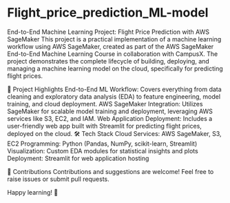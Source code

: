 # Flight_price_prediction_ML-model
End-to-End Machine Learning Project: Flight Price Prediction with AWS SageMaker
This project is a practical implementation of a machine learning workflow using AWS SageMaker, created as part of the AWS SageMaker End-to-End Machine Learning Course in collaboration with CampusX. The project demonstrates the complete lifecycle of building, deploying, and managing a machine learning model on the cloud, specifically for predicting flight prices.

🌟 Project Highlights
End-to-End ML Workflow: Covers everything from data cleaning and exploratory data analysis (EDA) to feature engineering, model training, and cloud deployment.
AWS SageMaker Integration: Utilizes SageMaker for scalable model training and deployment, leveraging AWS services like S3, EC2, and IAM.
Web Application Deployment: Includes a user-friendly web app built with Streamlit for predicting flight prices, deployed on the cloud.
🛠 Tech Stack
Cloud Services: AWS SageMaker, S3, EC2
Programming: Python (Pandas, NumPy, scikit-learn, Streamlit)
Visualization: Custom EDA modules for statistical insights and plots
Deployment: Streamlit for web application hosting

🎯 Contributions
Contributions and suggestions are welcome! Feel free to raise issues or submit pull requests.

Happy learning! 🌟
